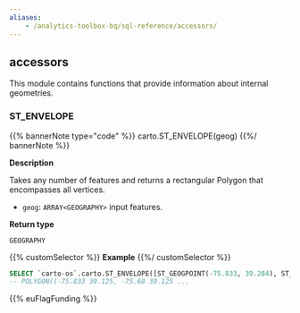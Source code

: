 ```yaml
---
aliases:
    - /analytics-toolbox-bq/sql-reference/accessors/
---
```

## accessors

<div class="badges"><div class="core"></div></div>

This module contains functions that provide information about internal geometries.


### ST_ENVELOPE

{{% bannerNote type="code" %}}
carto.ST_ENVELOPE(geog)
{{%/ bannerNote %}}

**Description**

Takes any number of features and returns a rectangular Polygon that encompasses all vertices.

* `geog`: `ARRAY<GEOGRAPHY>` input features.

**Return type**

`GEOGRAPHY`

{{% customSelector %}}
**Example**
{{%/ customSelector %}}

``` sql
SELECT `carto-os`.carto.ST_ENVELOPE([ST_GEOGPOINT(-75.833, 39.284), ST_GEOGPOINT(-75.6, 39.984), ST_GEOGPOINT(-75.221, 39.125)]);
-- POLYGON((-75.833 39.125, -75.68 39.125 ...
```


{{% euFlagFunding %}}